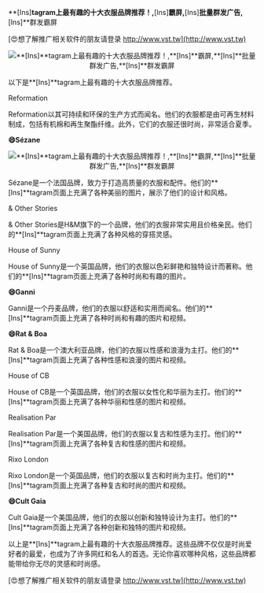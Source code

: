 **[Ins]**tagram上最有趣的十大衣服品牌推荐！,**[Ins]**霸屏,**[Ins]**批量群发广告,**[Ins]**群发霸屏

[😍想了解推广相关软件的朋友请登录 http://www.vst.tw](http://www.vst.tw)

 <center><img src="https://vst.tw/MP4/tuiguang/png/2.png" alt="**[Ins]**tagram上最有趣的十大衣服品牌推荐！,**[Ins]**霸屏,**[Ins]**批量群发广告,**[Ins]**群发霸屏"></center>

以下是**[Ins]**tagram上最有趣的十大衣服品牌推荐。

Reformation

Reformation以其可持续和环保的生产方式而闻名。他们的衣服都是由可再生材料制成，包括有机棉和再生聚酯纤维。此外，它们的衣服还很时尚，非常适合夏季。

**😄Sézane**

 <center><img src="https://vst.tw/MP4/tuiguang/png/1.png" alt="**[Ins]**tagram上最有趣的十大衣服品牌推荐！,**[Ins]**霸屏,**[Ins]**批量群发广告,**[Ins]**群发霸屏"></center>

Sézane是一个法国品牌，致力于打造高质量的衣服和配件。他们的**[Ins]**tagram页面上充满了各种美丽的图片，展示了他们的设计和风格。

& Other Stories

& Other Stories是H&M旗下的一个品牌，他们的衣服非常实用且价格亲民。他们的**[Ins]**tagram页面上充满了各种风格的穿搭灵感。

House of Sunny

House of Sunny是一个英国品牌，他们的衣服以色彩鲜艳和独特设计而著称。他们的**[Ins]**tagram页面上充满了各种时尚和有趣的图片。

**😄Ganni**

Ganni是一个丹麦品牌，他们的衣服以舒适和实用而闻名。他们的**[Ins]**tagram页面上充满了各种时尚和有趣的图片和视频。

**😄Rat & Boa**

Rat & Boa是一个澳大利亚品牌，他们的衣服以性感和浪漫为主打。他们的**[Ins]**tagram页面上充满了各种性感和浪漫的图片和视频。

House of CB

House of CB是一个英国品牌，他们的衣服以女性化和华丽为主打。他们的**[Ins]**tagram页面上充满了各种华丽和性感的图片和视频。

Realisation Par

Realisation Par是一个美国品牌，他们的衣服以复古和性感为主打。他们的**[Ins]**tagram页面上充满了各种复古和性感的图片和视频。

Rixo London

Rixo London是一个英国品牌，他们的衣服以复古和时尚为主打。他们的**[Ins]**tagram页面上充满了各种复古和时尚的图片和视频。

**😄Cult Gaia**

Cult Gaia是一个美国品牌，他们的衣服以创新和独特设计为主打。他们的**[Ins]**tagram页面上充满了各种创新和独特的图片和视频。

以上是**[Ins]**tagram上最有趣的十大衣服品牌推荐。这些品牌不仅仅是时尚爱好者的最爱，也成为了许多网红和名人的首选。无论你喜欢哪种风格，这些品牌都能带给你无尽的灵感和时尚感。

[😍想了解推广相关软件的朋友请登录 http://www.vst.tw](http://www.vst.tw)



